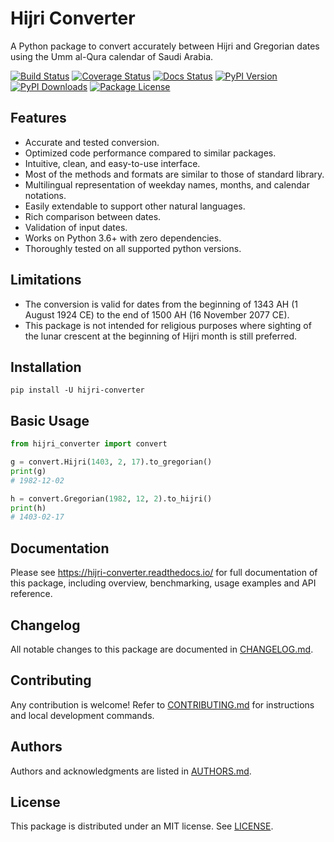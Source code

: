 # Hijri Converter

<!-- start summary -->
A Python package to convert accurately between Hijri and Gregorian dates
using the Umm al-Qura calendar of Saudi Arabia.

[![Build Status](https://img.shields.io/travis/com/dralshehri/hijri-converter.svg)][build]
[![Coverage Status](https://img.shields.io/codecov/c/github/dralshehri/hijri-converter.svg)][coverage]
[![Docs Status](https://img.shields.io/readthedocs/hijri-converter/stable.svg)][docs]
[![PyPI Version](https://img.shields.io/pypi/v/hijri-converter.svg)][version]
[![PyPI Downloads](https://img.shields.io/pypi/dm/hijri-converter)][downloads]
[![Package License](https://img.shields.io/github/license/dralshehri/hijri-converter.svg)][license]

[build]: https://travis-ci.com/dralshehri/hijri-converter
[coverage]: https://codecov.io/github/dralshehri/hijri-converter
[docs]: https://hijri-converter.readthedocs.io/
[version]: https://pypi.python.org/pypi/hijri-converter
[downloads]: https://pypistats.org/packages/hijri-converter
[license]: https://github.com/dralshehri/hijri-converter/blob/main/LICENSE

## Features

- Accurate and tested conversion.
- Optimized code performance compared to similar packages.
- Intuitive, clean, and easy-to-use interface.
- Most of the methods and formats are similar to those of standard library.
- Multilingual representation of weekday names, months, and calendar notations.
- Easily extendable to support other natural languages.
- Rich comparison between dates.
- Validation of input dates.
- Works on Python 3.6+ with zero dependencies.
- Thoroughly tested on all supported python versions.

## Limitations

- The conversion is valid for dates from the beginning of 1343 AH
  (1 August 1924 CE) to the end of 1500 AH (16 November 2077 CE).
- This package is not intended for religious purposes where sighting of the lunar crescent at the beginning of Hijri month is still preferred.

## Installation

```shell
pip install -U hijri-converter
```

## Basic Usage

```python
from hijri_converter import convert

g = convert.Hijri(1403, 2, 17).to_gregorian()
print(g)
# 1982-12-02

h = convert.Gregorian(1982, 12, 2).to_hijri()
print(h)
# 1403-02-17
```
<!-- end summary -->

## Documentation

Please see <https://hijri-converter.readthedocs.io/> for full documentation of
this package, including overview, benchmarking, usage examples and API
reference.

## Changelog

All notable changes to this package are documented in 
[CHANGELOG.md](https://github.com/dralshehri/hijri-converter/blob/main/CHANGELOG.md).

## Contributing

Any contribution is welcome! Refer to
[CONTRIBUTING.md](https://github.com/dralshehri/hijri-converter/blob/main/CONTRIBUTING.md)
for instructions and local development commands.

## Authors

Authors and acknowledgments are listed in 
[AUTHORS.md](https://github.com/dralshehri/hijri-converter/blob/main/AUTHORS.md).

## License

This package is distributed under an MIT license.
See [LICENSE](https://github.com/dralshehri/hijri-converter/blob/main/LICENSE).
